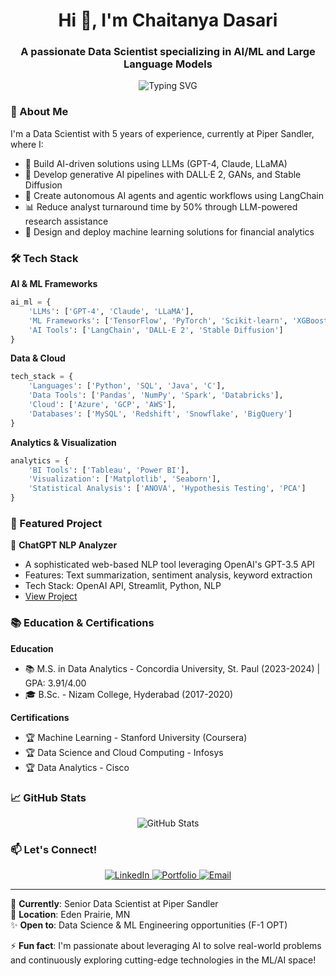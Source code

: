 <h1 align="center">Hi 👋, I'm Chaitanya Dasari</h1>
<h3 align="center">A passionate Data Scientist specializing in AI/ML and Large Language Models</h3>

<p align="center">
  <img src="https://readme-typing-svg.herokuapp.com?font=Fira+Code&pause=1000&color=2C8EBB&center=true&vCenter=true&width=435&lines=Data+Scientist+at+Piper+Sandler;Machine+Learning+Engineer;AI+%26+LLM+Specialist;Deep+Learning+Enthusiast" alt="Typing SVG" />
</p>

### 🚀 About Me

I'm a Data Scientist with 5 years of experience, currently at Piper Sandler, where I:
- 🤖 Build AI-driven solutions using LLMs (GPT-4, Claude, LLaMA)
- 🔮 Develop generative AI pipelines with DALL·E 2, GANs, and Stable Diffusion
- 🎯 Create autonomous AI agents and agentic workflows using LangChain
- 📊 Reduce analyst turnaround time by 50% through LLM-powered research assistance
- 🧠 Design and deploy machine learning solutions for financial analytics

### 🛠️ Tech Stack

**AI & ML Frameworks**
```python
ai_ml = {
    'LLMs': ['GPT-4', 'Claude', 'LLaMA'],
    'ML Frameworks': ['TensorFlow', 'PyTorch', 'Scikit-learn', 'XGBoost'],
    'AI Tools': ['LangChain', 'DALL·E 2', 'Stable Diffusion']
}
```

**Data & Cloud**
```python
tech_stack = {
    'Languages': ['Python', 'SQL', 'Java', 'C'],
    'Data Tools': ['Pandas', 'NumPy', 'Spark', 'Databricks'],
    'Cloud': ['Azure', 'GCP', 'AWS'],
    'Databases': ['MySQL', 'Redshift', 'Snowflake', 'BigQuery']
}
```

**Analytics & Visualization**
```python
analytics = {
    'BI Tools': ['Tableau', 'Power BI'],
    'Visualization': ['Matplotlib', 'Seaborn'],
    'Statistical Analysis': ['ANOVA', 'Hypothesis Testing', 'PCA']
}
```

### 🎯 Featured Project

🤖 **ChatGPT NLP Analyzer**
- A sophisticated web-based NLP tool leveraging OpenAI's GPT-3.5 API
- Features: Text summarization, sentiment analysis, keyword extraction
- Tech Stack: OpenAI API, Streamlit, Python, NLP
- [View Project](https://github.com/chaitanyakumar-d/chatgpt-nlp-analyzer)

### 📚 Education & Certifications

**Education**
- 📚 M.S. in Data Analytics - Concordia University, St. Paul (2023-2024) | GPA: 3.91/4.00
- 🎓 B.Sc. - Nizam College, Hyderabad (2017-2020)

**Certifications**
- 🏆 Machine Learning - Stanford University (Coursera)
- 🏆 Data Science and Cloud Computing - Infosys
- 🏆 Data Analytics - Cisco

### 📈 GitHub Stats

<p align="center">
  <img src="https://github-readme-stats.vercel.app/api?username=chaitanyakumar-d&show_icons=true&theme=tokyonight" alt="GitHub Stats" />
</p>

### 📫 Let's Connect!

<p align="center">
  <a href="https://linkedin.com/in/chaitanyakumard" target="_blank">
    <img src="https://img.shields.io/badge/LinkedIn-0077B5?style=for-the-badge&logo=linkedin&logoColor=white" alt="LinkedIn"/>
  </a>
  <a href="https://chaitanyakumar-d.github.io/" target="_blank">
    <img src="https://img.shields.io/badge/Portfolio-FF7139?style=for-the-badge&logo=About.me&logoColor=white" alt="Portfolio"/>
  </a>
  <a href="mailto:chaitanyadasari09@outlook.com">
    <img src="https://img.shields.io/badge/Email-0078D4?style=for-the-badge&logo=microsoft-outlook&logoColor=white" alt="Email"/>
  </a>
</p>

---

💼 **Currently**: Senior Data Scientist at Piper Sandler  
📍 **Location**: Eden Prairie, MN  
✨ **Open to**: Data Science & ML Engineering opportunities (F-1 OPT)  

⚡ **Fun fact**: I'm passionate about leveraging AI to solve real-world problems and continuously exploring cutting-edge technologies in the ML/AI space!
